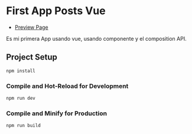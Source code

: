 # First App Posts Vue

- [Preview Page](https://firstappvueposts.netlify.app/)

Es mi primera App usando vue, usando componente y el composition API.
## Project Setup

```sh
npm install
```

### Compile and Hot-Reload for Development

```sh
npm run dev
```

### Compile and Minify for Production

```sh
npm run build
```
